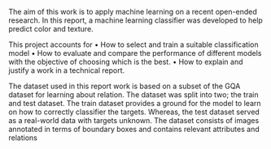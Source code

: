 The aim of this work is to apply machine learning on a recent open-ended research.
In this report, a machine learning classifier was developed to help predict color and texture. 

This project accounts for 
• How to select and train a suitable classification model
• How to evaluate and compare the performance of different models with the objective of choosing 
which is the best.
• How to explain and justify a work in a technical report.


The dataset used in this report work is based on a subset of the GQA dataset for learning about relation. 
The dataset was split into two; the train and test dataset. The train dataset provides a ground for the model 
to learn on how to correctly classifier the targets. Whereas, the test dataset served as a real-world data with 
targets unknown. The dataset consists of images annotated in terms of boundary boxes and contains relevant 
attributes and relations
